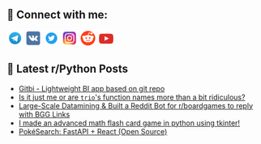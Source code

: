 ## 🔎 Connect with me:
[<img src="https://github.com/bullbesh/bullbesh/blob/main/images/Telegram.png" width="32" height="32" />](https://t.me/bullbesh)
[<img src="https://github.com/bullbesh/bullbesh/blob/main/images/VK.png" width="32" height="32" />](https://vk.com/bullbesh)
[<img src="https://github.com/bullbesh/bullbesh/blob/main/images/Twitter.png" width="32" height="32" />](https://twitter.com/bullbesh1)
[<img src="https://github.com/bullbesh/bullbesh/blob/main/images/Instagram.png" width="32" height="32" />](https://www.instagram.com/bullbesh)
[<img src="https://github.com/bullbesh/bullbesh/blob/main/images/Reddit.png" width="32" height="32" />](https://www.reddit.com/user/bullbesh)
[<img src="https://github.com/bullbesh/bullbesh/blob/main/images/YouTube.png" width="32" height="32" />](https://www.youtube.com/channel/UCtfjRs6uzgq5mfm8S06WTcg)

## 📕 Latest r/Python Posts
<!-- BLOG-POST-LIST:START -->
- [Gitbi - Lightweight BI app based on git repo](https://www.reddit.com/r/Python/comments/12kf0g3/gitbi_lightweight_bi_app_based_on_git_repo/)
- [Is it just me or are `trio`&#39;s function names more than a bit ridiculous?](https://www.reddit.com/r/Python/comments/12k6yd4/is_it_just_me_or_are_trios_function_names_more/)
- [Large-Scale Datamining &amp; Built a Reddit Bot for r/boardgames to reply with BGG Links](https://www.reddit.com/r/Python/comments/12k5yfb/largescale_datamining_built_a_reddit_bot_for/)
- [I made an advanced math flash card game in python using tkinter!](https://www.reddit.com/r/Python/comments/12k5djw/i_made_an_advanced_math_flash_card_game_in_python/)
- [PokéSearch: FastAPI + React &lpar;Open Source&rpar;](https://www.reddit.com/r/Python/comments/12k4qhe/pokésearch_fastapi_react_open_source/)
<!-- BLOG-POST-LIST:END -->
